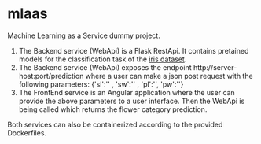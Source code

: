 # mlaas

Machine Learning as a Service dummy project. 

1. The Backend service (WebApi) is a Flask RestApi. It contains pretained models for the classification task of the [iris dataset](https://en.wikipedia.org/wiki/Iris_flower_data_set).
2. The Backend service (WebApi) exposes the endpoint ht<span>tp://server-host:port/prediction where a user can make a json post request with the following parameters: {'sl':'<Sepal Length>' , 'sw':'<Sepal Width>' , 'pl':'<Petal Length>', 'pw':'<Petal Width>'}
3. The FrontEnd service is an Angular application where the user can provide the above parameters to a user interface. Then the WebApi is being called which returns the flower category prediction.  
  
Both services can also be containerized according to the provided Dockerfiles.
